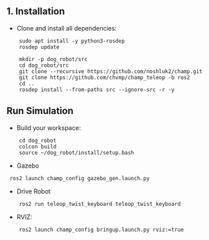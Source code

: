 
## 1. Installation

- Clone and install all dependencies:
```
    sudo apt install -y python3-rosdep
    rosdep update

    mkdir -p dog_robot/src
    cd dog_robot/src
    git clone --recursive https://github.com/noshluk2/champ.git
    git clone https://github.com/chvmp/champ_teleop -b ros2
    cd ..
    rosdep install --from-paths src --ignore-src -r -y
```
## Run Simulation
- Build your workspace:
```
    cd dog_robot
    colcon build
    source ~/dog_robot/install/setup.bash
```

- Gazebo
```
 ros2 launch champ_config gazebo_gen.launch.py
```
- Drive Robot
```
    ros2 run teleop_twist_keyboard teleop_twist_keyboard
```
- RVIZ:
```
    ros2 launch champ_config bringup.launch.py rviz:=true
```

